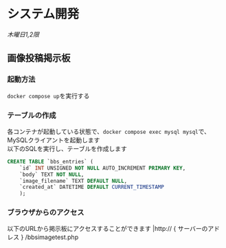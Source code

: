# システム開発
*木曜日1,2限*

## 画像投稿掲示板

### 起動方法
`docker compose up`を実行する

### テーブルの作成
各コンテナが起動している状態で、`docker compose exec mysql mysql`で、MySQLクライアントを起動します<br>
以下のSQLを実行し、テーブルを作成します
```sql
CREATE TABLE `bbs_entries` (
    `id` INT UNSIGNED NOT NULL AUTO_INCREMENT PRIMARY KEY,
    `body` TEXT NOT NULL,
    `image_filename` TEXT DEFAULT NULL,
    `created_at` DATETIME DEFAULT CURRENT_TIMESTAMP
    );
```

### ブラウザからのアクセス
以下のURLから掲示板にアクセスすることができます
|http:// { サーバーのアドレス } /bbsimagetest.php
